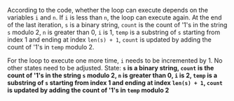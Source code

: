According to the code, whether the loop can execute depends on the variables `i` and `n`. If `i` is less than `n`, the loop can execute again. At the end of the last iteration, `s` is a binary string, `count` is the count of '1's in the string `s` modulo 2, `n` is greater than 0, `i` is 1, `temp` is a substring of `s` starting from index 1 and ending at index `len(s) + 1`, `count` is updated by adding the count of '1's in `temp` modulo 2. 

For the loop to execute one more time, `i` needs to be incremented by 1. No other states need to be adjusted.
State: **`s` is a binary string, `count` is the count of '1's in the string `s` modulo 2, `n` is greater than 0, `i` is 2, `temp` is a substring of `s` starting from index 1 and ending at index `len(s) + 1`, `count` is updated by adding the count of '1's in `temp` modulo 2**
